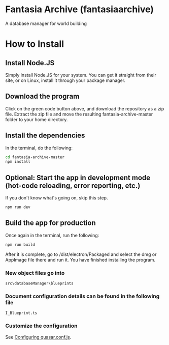 # Fantasia Archive (fantasiaarchive)

A database manager for world building

# How to Install

## Install Node.JS

Simply install Node.JS for your system. You can get it straight from their site, or on Linux, install it through your package manager.

## Download the program

Click on the green code button above, and download the repository as a zip file. Extract the zip file and move the resulting fantasia-archive-master folder to your home directory.

## Install the dependencies

In the terminal, do the following:

```bash
cd fantasia-archive-master
npm install
```

## Optional: Start the app in development mode (hot-code reloading, error reporting, etc.)

If you don't know what's going on, skip this step.

```bash
npm run dev
```

## Build the app for production

Once again in the terminal, run the following:

```bash
npm run build
```

After it is complete, go to /dist/electron/Packaged and select the dmg or AppImage file there and run it. You have finished installing the program.

### New object files go into

```
src\databaseManager\blueprints
```

### Document configuration details can be found in the following file

```
I_Blueprint.ts
```

### Customize the configuration

See [Configuring quasar.conf.js](https://quasar.dev/quasar-cli/quasar-conf-js).
